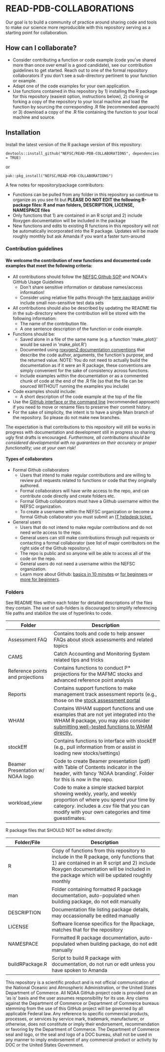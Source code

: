 # READ-PDB-COLLABORATIONS

Our goal is to build a community of practice around sharing code and tools to make our science more reproducible with this repository serving as a starting point for collaboration. 


## How can I collaborate?

- Consider contributing a function or code example (code you've shared more than once over email is a good candidate), see our contribution guidelines to get started. Reach out to one of the formal repository collaborators if you don't see a sub-directory pertinent to your function or example.
- Adapt one of the code examples for your own application.
- Use functions contained in this repository by 1) installing the R package for this repository (easiest option, instructions below), 2) cloning or forking a copy of the repository to your local machine and load the function by sourcing the corresponding .R file (recommended approach) or 3) download a copy of the .R file containing the function to your local machine and source.

## Installation
Install the latest version of the R package version of this repository:
```
devtools::install_github("NEFSC/READ-PDB-COLLABORATIONS", dependencies = TRUE)
```
or
```
pak::pkg_install("NEFSC/READ-PDB-COLLABORATIONS")
```

A few notes for repository/package contributors:

- Functions can be pulled from any folder in this repository so continue to organize as you see fit but **PLEASE DO NOT EDIT the following R-package files: R and man folders, DESCRIPTION, LICENSE, NAMESPACE files**
- Only functions that 1) are contained in an R script and 2) include Roxygen documentation will be included in the package
- New functions and edits to existing R functions in this repository will not be automatically incorporated into the R package. Updates will be made roughly monthly but ask Amanda if you want a faster turn-around

### Contribution guidelines
#### We welcome the contribution of new functions and documented code examples that meet the following criteria:

- All contributions should follow the [NEFSC Github SOP](https://docs.google.com/document/d/1Iu-uK47t-OVASTGw_JWIdDdQaOexMLQLrr7UmxIac0c/edit#heading=h.gjdgxs) and NOAA's GitHub Usage Guidelines 
  - Don't share sensitive information or database names/access information!
  - Consider using relative file paths through the [here package](https://here.r-lib.org/) and/or include small non-sensitive test data sets
- All contributions should also be described by updating the README file in the sub-directory where the contribution will be stored with the following information:
  - The name of the contribution file.
  - A one sentence description of the function or code example.
- Functions should be:
  - Saved alone in a file of the same name (e.g. a function 'make_plot()' would be saved in 'make_plot.R')
  - Documented using [roxygen2 documentation conventions](https://roxygen2.r-lib.org/) that describe the code author, arguments, the function's purpose, and the returned value. NOTE: You do not need to actually build the documentation as if it were an R package, these conventions are simply convenient for the sake of consistency across functions.
  - Include examples within the documentation or as a commented chunk of code at the end of the .R file (so that the file can be sourced WITHOUT running the examples you include)
- Code examples should include:
  - A short description of the code example at the top of the file
- Use the [GitHub interface or the command line](https://docs.github.com/en/repositories/working-with-files/managing-files/renaming-a-file) (recommended approach) if you need to move or rename files to preserve their commit history.
- For the sake of simplicity, the intent is to have a single Main branch of the repository. So please do not make new branches.
  
The expectation is that contributions to this repository will still be works in progress with documentation and development still in progress so sharing ugly first drafts is encouraged. *Furthermore, all contributions should be considered developmental with no guarantees on their accuracy or proper functionality; use at your own risk!*

#### Types of collaborators

- Formal Github collaborators
  - Users that intend to make regular contributions and are willing to review pull requests related to functions or code that they originally authored.
  - Formal collaborators will have write access to the repo, and can contribute code directly and create folders etc.
  - Formal Github collaborators must have a Github username within the NEFSC organization.
  - To create a username within the NEFSC organization or become a formal Github collaborator you must submit an [IT helpdesk ticket.](https://apps-st.fisheries.noaa.gov/jirasm/servicedesk/customer/portal/2)
- General users
  - Users that do not intend to make regular contributions and do not need write access to the repo.
  - General users can still make contributions through pull requests or contacting a formal collaborator (see list of major contributors on the right side of the Github repository).
  - The repo is public and so anyone will be able to access all of the code on the repo.
  - General users do not need a username within the NEFSC organization.
  - Learn more about Github: [basics in 10 minutes](https://www.freecodecamp.org/news/learn-the-basics-of-git-in-under-10-minutes-da548267cc91/) or [for beginners](https://product.hubspot.com/blog/git-and-github-tutorial-for-beginners) or [more for beginners](https://www.simplilearn.com/tutorials/git-tutorial/git-tutorial-for-beginner).

### Folders
See README files within each folder for detailed descriptions of the files they contain. The use of sub-folders is discouraged to simplify referencing file paths and stabilize the use of hyperlinks to code.

| Folder | Description |
| ------ | ----------- |
| Assessment FAQ | Contains tools and code to help answer FAQs about stock assessments and related topics | 
| CAMS | Catch Accounting and Monitoring System related tips and tricks |
| Reference points and projections | Contains functions to conduct P* projections for the MAFMC stocks and advanced reference point analysis |
| Reports | Contains support functions to make management track assessment reports (e.g., those on the [stock assessment portal](https://apps-nefsc.fisheries.noaa.gov/saw/sasi.php) |
| WHAM | Contains WHAM support functions and use examples that are not yet integrated into the WHAM R package, you may also consider [submitting well-tested functions to WHAM directly.](https://github.com/timjmiller/wham/blob/80b2b727fb62e09fb880267fcc648cbdb3a16882/.github/CONTRIBUTING.md) |
| stockEff | Contains functions to interface with stockEff (e.g., pull information from or assist in loading new stocks/settings) |
| Beamer Presentation w/ NOAA logo | Code to create Beamer presentation (pdf) with Table of Contents indicator in the header, with fancy 'NOAA branding'. Folder for this is now in the repo.|
| workload_view | Code to make a simple stacked barplot showing weekly, yearly, and weekly proportion of where you spend your time by category.  includes a .csv file that you can modify with your own categories and time guesstimates.|

R package files that SHOULD NOT be edited directly:

| Folder/File | Description |
| ------ | ----------- |
| R | Copy of functions from this repository to include in the R package, only functions that 1) are contained in an R script and 2) include Roxygen documentation will be included in the package which will be updated roughtly monthly |
| man | Folder containing formatted R package documentation, auto-populated when building package, do not edit manually |
| DESCRIPTION | Documentation file listing package details, may occassionally be edited manually |
| LICENSE | Software license specifics for the Rpackage, matches that for the repository |
| NAMESPACE | Formatted R package documentation, auto-populated when building package, do not edit manually |
| buildRPackage.R | Script to build R package with documentation, do not run or edit unless you have spoken to Amanda |

This repository is a scientific product and is not official communication of the National Oceanic and Atmospheric Administration, or the United States Department of Commerce. All NOAA GitHub project code is provided on an ‘as is’ basis and the user assumes responsibility for its use. Any claims against the Department of Commerce or Department of Commerce bureaus stemming from the use of this GitHub project will be governed by all applicable Federal law. Any reference to specific commercial products, processes, or services by service mark, trademark, manufacturer, or otherwise, does not constitute or imply their endorsement, recommendation or favoring by the Department of Commerce. The Department of Commerce seal and logo, or the seal and logo of a DOC bureau, shall not be used in any manner to imply endorsement of any commercial product or activity by DOC or the United States Government.

